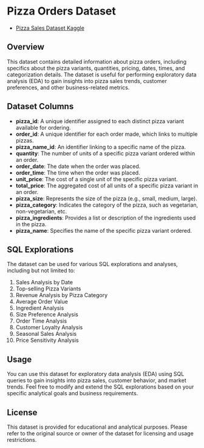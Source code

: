 # Pizza Orders Dataset
- [Pizza Sales Dataset Kaggle](https://www.kaggle.com/datasets/nextmillionaire/pizza-sales-dataset)

## Overview
This dataset contains detailed information about pizza orders, including specifics about the pizza variants, quantities, pricing, dates, times, and categorization details. The dataset is useful for performing exploratory data analysis (EDA) to gain insights into pizza sales trends, customer preferences, and other business-related metrics.

## Dataset Columns
- **pizza_id**: A unique identifier assigned to each distinct pizza variant available for ordering.
- **order_id**: A unique identifier for each order made, which links to multiple pizzas.
- **pizza_name_id**: An identifier linking to a specific name of the pizza.
- **quantity**: The number of units of a specific pizza variant ordered within an order.
- **order_date**: The date when the order was placed.
- **order_time**: The time when the order was placed.
- **unit_price**: The cost of a single unit of the specific pizza variant.
- **total_price**: The aggregated cost of all units of a specific pizza variant in an order.
- **pizza_size**: Represents the size of the pizza (e.g., small, medium, large).
- **pizza_category**: Indicates the category of the pizza, such as vegetarian, non-vegetarian, etc.
- **pizza_ingredients**: Provides a list or description of the ingredients used in the pizza.
- **pizza_name**: Specifies the name of the specific pizza variant ordered.

## SQL Explorations
The dataset can be used for various SQL explorations and analyses, including but not limited to:
1. Sales Analysis by Date
2. Top-selling Pizza Variants
3. Revenue Analysis by Pizza Category
4. Average Order Value
5. Ingredient Analysis
6. Size Preference Analysis
7. Order Time Analysis
8. Customer Loyalty Analysis
9. Seasonal Sales Analysis
10. Price Sensitivity Analysis

## Usage
You can use this dataset for exploratory data analysis (EDA) using SQL queries to gain insights into pizza sales, customer behavior, and market trends. Feel free to modify and extend the SQL explorations based on your specific analytical goals and business requirements.

## License
This dataset is provided for educational and analytical purposes. Please refer to the original source or owner of the dataset for licensing and usage restrictions.